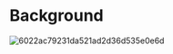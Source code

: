 # Background
![6022ac79231da521ad2d36d535e0e6d](https://user-images.githubusercontent.com/91862733/136654929-759fb7c7-d6a9-49a2-93b7-75b158fec818.jpg)
